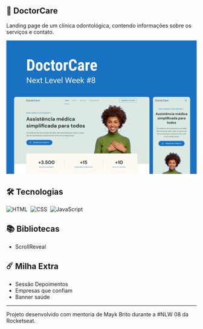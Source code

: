 <br>

## 🚀 DoctorCare

Landing page de um clínica odontológica, contendo informações sobre os serviços e contato.

<img alt="DoctorCare" src=".github/preview.png">



## 🛠 Tecnologias

![HTML](https://img.shields.io/badge/-HTML-05122A?style=flat&logo=HTML5)&nbsp;
![CSS](https://img.shields.io/badge/-CSS-05122A?style=flat&logo=CSS3&logoColor=1572B6)&nbsp;
![JavaScript](https://img.shields.io/badge/JAVASCRIPT-05122A?style=flat&logo=JavaScript)&nbsp;



## 📚 Bibliotecas

- ScrollReveal



## ☄️ Milha Extra

- Sessão Depoimentos
- Empresas que confiam
- Banner saúde


---
Projeto desenvolvido com mentoria de Mayk Brito durante a #NLW 08 da Rocketseat.